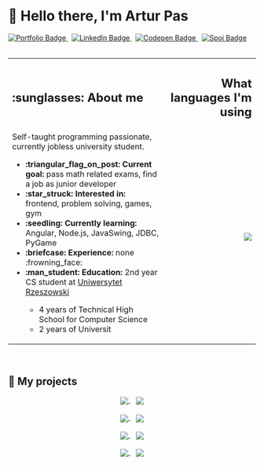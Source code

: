 # :wave: Hello there, I'm Artur Pas
<a href="https://pas-artur.000webhostapp.com">
<img src="https://img.shields.io/badge/Portfolio-202c59?style=for-the-badge&logo=About.me&logoColor=white" alt="Portfolio Badge"/>
</a>
&nbsp;

<a href="https://www.linkedin.com/in/artur-pas/">
<img src="https://img.shields.io/badge/LinkedIn-0077B5?style=for-the-badge&logo=linkedin&logoColor=white" alt="LinkedIn Badge"/>
</a>
&nbsp;

<a href="https://codepen.io/Pasek108">
<img src="https://img.shields.io/badge/Codepen-000000?style=for-the-badge&logo=codepen&logoColor=white" alt="Codepen Badge"/>
</a>
&nbsp;

<a href="https://pl.spoj.com/users/artur_pas/">
<img src="https://img.shields.io/badge/Spoj-337AB7?style=for-the-badge&logo=C&logoColor=white" alt="Spoj Badge"/>
</a>
<div>&nbsp;</div>

<table>
<tr>
<td><h2>:sunglasses: About me<img width="501" height="1"></h2></td>
<td align="right"><h2>What languages I'm using<img width="151" height="1"></h2></td>
</tr>
  
<tr>
<td>
Self-taught programming passionate, currently jobless university student.<br>
<ul>
<li><b>:triangular_flag_on_post: Current goal:</b> pass math related exams, find a job as junior developer</li>
<li><b>:star_struck: Interested in:</b> frontend, problem solving, games, gym</li>
<li><b>:seedling: Currently learning:</b> Angular, Node.js, JavaSwing, JDBC, PyGame</li>
<li><b>:briefcase: Experience:</b> none :frowning_face:</li>
<li><b>:man_student: Education:</b> 2nd year CS student at <a href="https://www.ur.edu.pl/kolegia/kolegium-nauk-przyrodniczych/student/kierunki/informatyka">Uniwersytet Rzeszowski</a></li>
<ul>
<li>4 years of Technical High School for Computer Science</li>
<li>2 years of Universit</li>
</ul>
</ul>
</td>
<td align="right">
<a href="https://github.com/Pasek108">
<img align="center" src="https://pasek108-5b3r.vercel.app/api/top-langs/?username=Pasek108&show_icons=true&theme=radical&langs_count=10" />
</a>
</td>
</tr>
</table>

&nbsp;

## :open_file_folder: My projects
<div align="center">
<a href="https://github.com/Pasek108/ConnectGame">
<img align="center" src="https://pasek108-5b3r.vercel.app/api/pin/?username=Pasek108&repo=ConnectGame&theme=radical" />
</a>
&nbsp;&nbsp;
<a href="https://github.com/Pasek108/TimeApp">
<img align="center" src="https://pasek108-5b3r.vercel.app/api/pin/?username=Pasek108&repo=TimeApp&theme=radical" />
</a>
  
<div>&nbsp;</div>
  
<a href="https://github.com/Pasek108/DeerKiller">
<img align="center" src="https://pasek108-5b3r.vercel.app/api/pin/?username=Pasek108&repo=DeerKiller&theme=radical" />
</a>
&nbsp;&nbsp;
<a href="https://github.com/Pasek108/BeFunge93Interpreter">
<img align="center" src="https://pasek108-5b3r.vercel.app/api/pin/?username=Pasek108&repo=BeFunge93Interpreter&theme=radical" />
</a>
  
<div>&nbsp;</div>
  
<a href="https://github.com/Pasek108/Weather">
<img align="center" src="https://pasek108-5b3r.vercel.app/api/pin/?username=Pasek108&repo=Weather&theme=radical" />
</a>
&nbsp;&nbsp;
<a href="https://github.com/Pasek108/RockPaperScissors">
<img align="center" src="https://pasek108-5b3r.vercel.app/api/pin/?username=Pasek108&repo=RockPaperScissors&theme=radical" />
</a>
  
<div>&nbsp;</div>
  
<a href="https://github.com/Pasek108/WhereInTheWorld">
<img align="center" src="https://pasek108-5b3r.vercel.app/api/pin/?username=Pasek108&repo=WhereInTheWorld&theme=radical" />
</a>
&nbsp;&nbsp;
<a href="https://github.com/Pasek108/ArturPasCV">
<img align="center" src="https://pasek108-5b3r.vercel.app/api/pin/?username=Pasek108&repo=ArturPasCV&theme=radical" />
</a>
</div>



